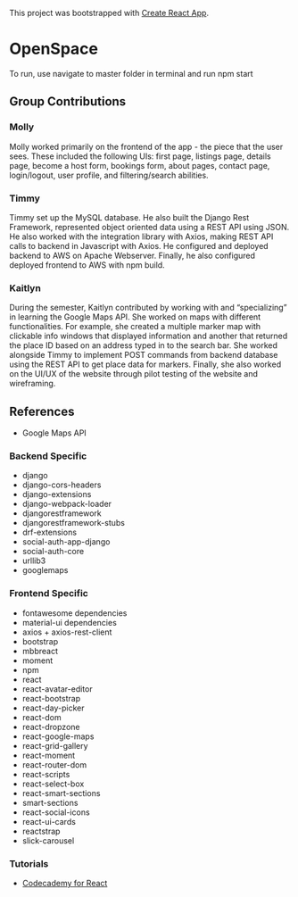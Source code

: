 This project was bootstrapped with [Create React App](https://github.com/facebook/create-react-app).

# OpenSpace
To run, use navigate to master folder in terminal and run npm start


## Group Contributions
### Molly
Molly worked primarily on the frontend of the app - the piece that the user sees. These included the following UIs: first page, listings page, details page, become a host form, bookings form, about pages, contact page, login/logout, user profile, and filtering/search abilities.

### Timmy
Timmy set up the MySQL database. He also built the Django Rest Framework, represented object oriented data using a REST API using JSON. He also worked with the integration library with Axios, making REST API calls to backend in Javascript with Axios. He configured and deployed backend to AWS on Apache Webserver. Finally, he also configured deployed frontend to AWS with npm build.

### Kaitlyn
During the semester, Kaitlyn contributed by working with and “specializing” in learning the Google Maps API. She worked on maps with different functionalities. For example, she created a multiple marker map with clickable info windows that displayed information and another that returned the place ID based on an address typed in to the search bar. She worked alongside Timmy to implement POST commands from backend database using the REST API to get place data for markers. Finally, she also worked on the UI/UX of the website through pilot testing of the website and wireframing.

## References
* Google Maps API

### Backend Specific
* django
* django-cors-headers
* django-extensions
* django-webpack-loader
* djangorestframework
* djangorestframework-stubs
* drf-extensions
* social-auth-app-django
* social-auth-core
* urllib3
* googlemaps

### Frontend Specific
* fontawesome dependencies
* material-ui dependencies
* axios + axios-rest-client
* bootstrap
* mbbreact
* moment
* npm
* react
* react-avatar-editor
* react-bootstrap
* react-day-picker
* react-dom
* react-dropzone
* react-google-maps
* react-grid-gallery
* react-moment
* react-router-dom
* react-scripts
* react-select-box
* react-smart-sections
* smart-sections
* react-social-icons
* react-ui-cards
* reactstrap
* slick-carousel

### Tutorials
* [Codecademy for React](https://www.codecademy.com/learn/react-101)

